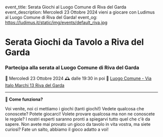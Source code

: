 event_title: Serata Giochi al Luogo Comune di Riva del Garda
event_description: Mercoledì 23 Ottobre 2024 vieni a giocare con Ludimus al Luogo Comune di Riva del Garda!
event_og: https://ludimus.it/static/img/events/default_riva.jpg

# Serata Giochi da Tavolo a Riva del Garda

### Partecipa alla serata al Luogo Comune di Riva del Garda

📅 Mercoledì 23 Ottobre 2024
🕰 dalle 19:30 in poi
📍 [Luogo Comune - Via Italo Marchi 13 Riva del Garda](https://goo.gl/maps/8cXExW6hLPMwV1yF9)

---

🎲 **Come funziona?**

Voi venite, noi ci mettiamo i giochi (tanti giochi!)
Vedete qualcosa che conoscete? Potete giocarci!
Volete provare qualcosa ma non ne conoscete le regole? I nostri esperti saranno pronti a spiegarvi tutto quel che c'è da sapere.
Non avete mai provato un gioco da tavolo in vita vostra, ma siete curiosi? Fate un salto, abbiamo il gioco adatto a voi!
